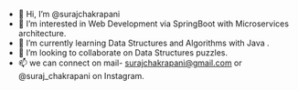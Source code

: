 - 👋 Hi, I’m @surajchakrapani
- 👀 I’m interested in Web Development via SpringBoot with Microservices architecture.
- 🌱 I’m currently learning Data Structures and Algorithms with Java .
- 💞️ I’m looking to collaborate on Data Structures puzzles.
- 📫 we can connect on mail- surajchakrapani@gmail.com or @suraj_chakrapani on Instagram.

<!---
surajchakrapani/surajchakrapani is a ✨ special ✨ repository because its `README.md` (this file) appears on your GitHub profile.
You can click the Preview link to take a look at your changes.
--->
